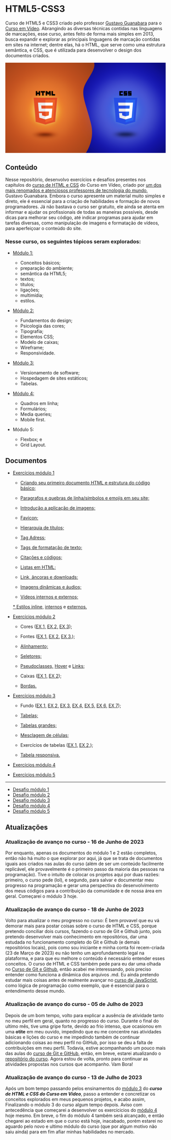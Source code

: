 # HTML5-CSS3
 
Curso de HTML5 e CSS3 criado pelo professor <a href="https://github.com/gustavoguanabara" target="_blank" rel="external">Gustavo Guanabara</a> para o <a href="https://www.youtube.com/@CursoemVideo" target="_blank" rel="external">Curso em Vídeo</a>. Abrangindo as diversas técnicas contidas nas linguagens de marcações, esse curso, antes feito de forma mais simples em 2013, busca expandir e explorar as principais linguagens de marcação contidas em sites na internet; dentre elas, há o HTML, que serve como uma estrutura semântica, e CSS, que é utilizada para desenvolver o design dos documentos criados.

![Curso de HTML e CSS, por Gustavo Guanabara](Geral/Imagens/curso-de-html-css.png)

## Conteúdo

Nesse repositório, desenvolvo exercícios e desafios presentes nos capítulos do <a href="https://www.youtube.com/watch?v=Ejkb_YpuHWs&list=PLHz_AreHm4dkZ9-atkcmcBaMZdmLHft8n" target="_blank" rel="external">curso de HTML e CSS</a> do Curso em Vídeo, criado por <a href="https://www.cursoemvideo.com/blog/dicas/professor-gustavo-guanabara-conquista-o-1o-lugar-no-github/" target="_blank" rel="external">um dos mais renomados e atenciosos professores de tecnologia do mundo</a>, Gustavo Guanabara. Embora o curso apresente um material muito simples e direto, ele é essencial para a criação de habilidades e formação de novos programadores. Já não bastava o curso ser gratuito, ele ainda se atenta em informar e ajudar os profissionais de todas as maneiras possíveis, desde dicas para melhorar seu código, até indicar programas para ajudar em tarefas diversas, como manipulação de imagens e formatação de vídeos, para aperfeiçoar o conteúdo do site.


### Nesse curso, os seguintes tópicos seram explorados:

- <a href="https://www.youtube.com/watch?v=Ejkb_YpuHWs&list=PLHz_AreHm4dkZ9-atkcmcBaMZdmLHft8n" target="_blank" rel="external">Módulo 1:</a>
   * Conceitos básicos;
   * preparação do ambiente; 
   * semântica da HTML5; 
   * textos; 
   * títulos; 
   * ligações; 
   * multimídia; 
   * estilos.

- <a href="https://www.youtube.com/watch?v=vPNIAJ9B4hg&list=PLHz_AreHm4dlUpEXkY1AyVLQGcpSgVF8s" target="_blank" rel="external">Módulo 2:</a>
   * Fundamentos do design;
   * Psicologia das cores;
   * Tipografia;
   * Elementos CSS;
   * Modelo de caixas;
   * Wireframe;
   * Responsividade.

- <a href="https://www.youtube.com/watch?v=ofFgnDtn_1c&list=PLHz_AreHm4dmcAviDwiGgHbeEJToxbOpZ" target="_blank" rel="external">Módulo 3:</a>
   * Versionamento de software;
   * Hospedagem de sites estáticos;
   * Tabelas.

- <a href="https://www.youtube.com/watch?v=zHKHMmEG9vE&list=PLHz_AreHm4dkcVCk2Bn_fdVQ81Fkrh6WT" target="_blank" rel="external">Módulo 4:</a>
   * Quadros em linha;
   * Formulários;
   * Media queries;
   * Mobile first.

- Módulo 5:
   * Flexbox; e 
   * Grid Layout.

## Documentos

- <a href="Curso%20em%20V%C3%ADdeo/Exercicios/M%C3%B3dulo%201/Hall%20exerc%C3%ADcios%201.html" target="_self" rel="next">Exercícios módulo 1</a>

   * <a href="https://lucsasl.github.io/HTML5-CSS3-PTBR/Curso%20em%20Vídeo/Exercicios/Módulo%201/Exercício%20001/index.html" target="_blank" rel="external">Criando seu primeiro documento HTML e estrutura do código básico;</a>

   * <a href="https://lucsasl.github.io/HTML5-CSS3-PTBR/Curso%20em%20Vídeo/Exercicios/Módulo%201/Exercício%20002/index.html" target="_blank" rel="external">Paragrafos e quebras de linha/símbolos e emojis em seu site;</a>

   * <a href="https://lucsasl.github.io/HTML5-CSS3-PTBR/Curso%20em%20Vídeo/Exercicios/Módulo%201/Exercício%20003/index.html" target="_blank" rel="external">Introdução a aplicação de imagens;</a>

   * <a href="https://lucsasl.github.io/HTML5-CSS3-PTBR/Curso%20em%20Vídeo/Exercicios/Módulo%201/Exercício%20004/index.html" target="_blank" rel="external">Favicon;</a>

   * <a href="https://lucsasl.github.io/HTML5-CSS3-PTBR/Curso%20em%20Vídeo/Exercicios/Módulo%201/Exercício%20005/index.html" target="_blank" rel="external">Hierarquia de títulos;</a>

   * <a href="https://lucsasl.github.io/HTML5-CSS3-PTBR/Curso%20em%20Vídeo/Exercicios/Módulo%201/Exercício%20006/html5.html" target="_blank" rel="external">Tag Adress;</a>

   * <a href="https://lucsasl.github.io/HTML5-CSS3-PTBR/Curso%20em%20Vídeo/Exercicios/Módulo%201/Exercício%20007/index.html" target="_blank" rel="external">Tags de formatação de texto;</a>

   * <a href="https://lucsasl.github.io/HTML5-CSS3-PTBR/Curso%20em%20Vídeo/Exercicios/Módulo%201/Exercício%20008/index.html" target="_blank" rel="external">Citações e códigos;</a>

   * <a href="https://lucsasl.github.io/HTML5-CSS3-PTBR/Curso%20em%20Vídeo/Exercicios/Módulo%201/Exercício%20009/index.html" target="_blank" rel="external">Listas em HTML;</a>

   * <a href="https://lucsasl.github.io/HTML5-CSS3-PTBR/Curso%20em%20Vídeo/Exercicios/Módulo%201/Exercício%20010/index.html" target="_blank" rel="external">Link, âncoras e downloads;</a>

   * <a href="https://lucsasl.github.io/HTML5-CSS3-PTBR/Curso%20em%20Vídeo/Exercicios/Módulo%201/Exercício%20011/index.html" target="_blank" rel="external">Imagens dinâmicas e áudios;</a>

   * <a href="https://lucsasl.github.io/HTML5-CSS3-PTBR/Curso%20em%20Vídeo/Exercicios/Módulo%201/Exercício%20012/index.html" target="_blank" rel="external">Vídeos internos e externos;</a>

   <a href="">* <a href="https://lucsasl.github.io/HTML5-CSS3-PTBR/Curso%20em%20Vídeo/Exercicios/Módulo%201/Exercício%20013/index.html" target="_blank" rel="external">Estilos inline,</a> <a href="https://lucsasl.github.io/HTML5-CSS3-PTBR/Curso%20em%20Vídeo/Exercicios/Módulo%201/Exercício%20014/index.html" target="_blank" rel="external">internos</a> e <a href="https://lucsasl.github.io/HTML5-CSS3-PTBR/Curso%20em%20Vídeo/Exercicios/Módulo%201/Exercício%20015/index.html" target="_blank" rel="external">externos.</a></a>

- <a href="Curso%20em%20V%C3%ADdeo/Exercicios/M%C3%B3dulo%202/Hall%20exerc%C3%ADcios%202.html" target="_self" rel="next">Exercícios módulo 2</a>

   * Cores (<a href="https://lucsasl.github.io/HTML5-CSS3-PTBR/Curso%20em%20Vídeo/Exercicios/Módulo%202/Exercício%20001/cor001.html" target="_blank" rel="external">EX 1,</a> <a href="https://lucsasl.github.io/HTML5-CSS3-PTBR/Curso%20em%20Vídeo/Exercicios/Módulo%202/Exercício%20001/cor002.html" target="_blank" rel="external">EX 2,</a> <a href="https://lucsasl.github.io/HTML5-CSS3-PTBR/Curso%20em%20Vídeo/Exercicios/Módulo%202/Exercício%20001/cor003.html" target="_blank" rel="external">EX 3</a>);

   * Fontes (<a href="https://lucsasl.github.io/HTML5-CSS3-PTBR/Curso%20em%20Vídeo/Exercicios/Módulo%202/Exercício%20002/fonte001.html" target="_blank" rel="external">EX 1,</a> <a href="https://lucsasl.github.io/HTML5-CSS3-PTBR/Curso%20em%20Vídeo/Exercicios/Módulo%202/Exercício%20003/fonte001.html" target="_blank" rel="external">EX 2,</a> <a href="https://lucsasl.github.io/HTML5-CSS3-PTBR/Curso%20em%20Vídeo/Exercicios/Módulo%202/Exercício%20003/fonte002.html" target="_blank" rel="external">EX 3,</a>);

   * <a href="https://lucsasl.github.io/HTML5-CSS3-PTBR/Curso%20em%20Vídeo/Exercicios/Módulo%202/Exercício%20004/fontes001.html" target="_blank" rel="external">Alinhamento;</a>

   * <a href="https://lucsasl.github.io/HTML5-CSS3-PTBR/Curso%20em%20Vídeo/Exercicios/Módulo%202/Exercício%20005/seletor001.html" target="_blank" rel="external">Seletores;</a>

   * <a href="https://lucsasl.github.io/HTML5-CSS3-PTBR/Curso%20em%20Vídeo/Exercicios/Módulo%202/Exercício%20006/pseudoclasse.html" target="_blank" rel="external">Pseudoclasses,</a> <a href="https://lucsasl.github.io/HTML5-CSS3-PTBR/Curso%20em%20Vídeo/Exercicios/Módulo%202/Exercício%20006/hover.html" target="_blank" rel="external">Hover</a> e <a href="https://lucsasl.github.io/HTML5-CSS3-PTBR/Curso%20em%20Vídeo/Exercicios/Módulo%202/Exercício%20006/links.html" target="_blank" rel="external">Links;</a>

   * Caixas (<a href="https://lucsasl.github.io/HTML5-CSS3-PTBR/Curso%20em%20Vídeo/Exercicios/Módulo%202/Exercício%20007/caixa001.html" target="_blank" rel="external">EX 1,</a> <a href="https://lucsasl.github.io/HTML5-CSS3-PTBR/Curso%20em%20Vídeo/Exercicios/Módulo%202/Exercício%20008/caixas002.html" target="_blank" rel="external">EX 2</a>);

   * <a href="https://lucsasl.github.io/HTML5-CSS3-PTBR/Curso%20em%20Vídeo/Exercicios/Módulo%202/Exercício%20009/borda003.html" target="_blank" rel="external">Bordas.</a>

- <a href="Curso%20em%20V%C3%ADdeo/Exercicios/M%C3%B3dulo%203/Hall%20exerc%C3%ADcios%203.html" target="_self" rel="next">Exercícios módulo 3</a>

   * Fundo (<a href="https://lucsasl.github.io/HTML5-CSS3-PTBR/Curso%20em%20Vídeo/Exercicios/Módulo%203/Exercício%2001/fundo%20001.html" target="_blank" rel="external">EX 1,</a> <a href="https://lucsasl.github.io/HTML5-CSS3-PTBR/Curso%20em%20Vídeo/Exercicios/Módulo%203/Exercício%2001/fundo%20002.html" target="_blank" rel="external">EX 2,</a> <a href="https://lucsasl.github.io/HTML5-CSS3-PTBR/Curso%20em%20Vídeo/Exercicios/Módulo%203/Exercício%2001/fundo%20003.html" target="_blank" rel="external">EX 3,</a> <a href="https://lucsasl.github.io/HTML5-CSS3-PTBR/Curso%20em%20Vídeo/Exercicios/Módulo%203/Exercício%2001/fundo%20004.html" target="_blank" rel="external">EX 4,</a> <a href="https://lucsasl.github.io/HTML5-CSS3-PTBR/Curso%20em%20Vídeo/Exercicios/Módulo%203/Exercício%2001/fundo%20005.html" target="_blank" rel="external">EX 5,</a> <a href="https://lucsasl.github.io/HTML5-CSS3-PTBR/Curso%20em%20Vídeo/Exercicios/Módulo%203/Exercício%2001/fundo%20006.html" target="_blank" rel="external">EX 6,</a> <a href="https://lucsasl.github.io/HTML5-CSS3-PTBR/Curso%20em%20Vídeo/Exercicios/Módulo%203/Exercício%2001/fundo007.html" target="_blank" rel="external">EX 7</a>);

   * <a href="https://lucsasl.github.io/HTML5-CSS3-PTBR/Curso%20em%20Vídeo/Exercicios/Módulo%203/Exercício%2002/Tabela%20001.html" target="_blank" rel="external">Tabelas;</a>

   * <a href="https://lucsasl.github.io/HTML5-CSS3-PTBR/Curso%20em%20Vídeo/Exercicios/Módulo%203/Exercício%2002/Tabela%20002.html" target="_blank" rel="external">Tabelas grandes;</a>

   * <a href="https://lucsasl.github.io/HTML5-CSS3-PTBR/Curso%20em%20Vídeo/Exercicios/Módulo%203/Exercício%2002/Tabela%20003.html" target="_blank" rel="external">Mesclagem de células;</a>

   * Exercícios de tabelas (<a href="https://lucsasl.github.io/HTML5-CSS3-PTBR/Curso%20em%20Vídeo/Exercicios/Módulo%203/Exercício%2002/Tabela%20004.html" target="_blank" rel="external">EX 1,</a> <a href="https://lucsasl.github.io/HTML5-CSS3-PTBR/Curso%20em%20Vídeo/Exercicios/Módulo%203/Exercício%2002/Tabela%20005.html" target="_blank" rel="external">EX 2,</a>);

   * <a href="https://lucsasl.github.io/HTML5-CSS3-PTBR/Curso%20em%20Vídeo/Exercicios/Módulo%203/Exercício%2002/Tabela%20006.html" target="_blank" rel="external">Tabela responsiva.</a>

- <a href="Curso%20em%20V%C3%ADdeo/Exercicios/M%C3%B3dulo%204/Hall%20exerc%C3%ADcios%204.html" target="_self" rel="next">Exercícios módulo 4</a>
- <a href="Curso%20em%20V%C3%ADdeo/Exercicios/M%C3%B3dulo%205/Hall%20exerc%C3%ADcios%205.html" target="_self" rel="next">Exercícios módulo 5</a>

<hr>

- <a href="Curso%20em%20V%C3%ADdeo/Desafios/M%C3%B3dulo%201/Hall%20desafios%201.html" target="_self" rel="next">Desafio módulo 1</a>
- <a href="Curso%20em%20V%C3%ADdeo/Desafios/M%C3%B3dulo%202/Hall%20desafios%202.html" target="_self" rel="next">Desafio módulo 2</a>
- <a href="Curso%20em%20V%C3%ADdeo/Desafios/M%C3%B3dulo%203/Hall%20desafios%203.html" target="_self" rel="next">Desafio módulo 3</a>
- <a href="Curso%20em%20V%C3%ADdeo/Desafios/M%C3%B3dulo%204/Hall%20desafios%204.html" target="_self" rel="next">Desafio módulo 4</a>
- <a href="Curso%20em%20V%C3%ADdeo/Desafios/M%C3%B3dulo%205/Hall%20desafios%205.html" target="_self" rel="next">Desafio módulo 5</a>

## Atualizações

### Atualização de avanço no curso - 16 de Junho de 2023
 
Por enquanto, apenas os documentos do módulo 1 e 2 estão completos, então não há muito o que explorar por aqui, já que se trata de documentos iguais aos criados nas aulas do curso (além de ser um conteúdo facilmente replicável, ele provavelmente é o primeiro passo da maioria das pessoas na programação). Tive o intuito de colocar os projetos aqui por duas razões: primeiro, o curso pede (lol), e segundo, para salvar e documentar meu progresso na programação e gerar uma perspectiva do desenvolvimento dos meus códigos para a contribuição da comunidade e de nossa área em geral. Começarei o módulo 3 hoje.


### Atualização de avanço do curso - 18 de Junho de 2023

Volto para atualizar o meu progresso no curso: É bem provavel que eu vá demorar mais para postar coisas sobre o curso de HTML e CSS, porque pretendo conciliar dois cursos, fazendo o curso de Git e Github junto, pois pretendo desenvolver mais conhecimento em repositórios, dar uma estudada no funcionamento completo do Git e Github (e demais repositórios locais), pois como sou iniciante e minha conta foi recem-criada (23 de Março de 2023) eu não tenho um aprofundamento legal na plataforma, e para que eu melhore o conteúdo é necessário entender esses conceitos. O curso de HTML e CSS também pede para eu dar uma olhada no <a href="https://www.youtube.com/playlist?list=PLHz_AreHm4dm7ZULPAmadvNhH6vk9oNZA" target="_blank" rel="external">Curso de Git e Github</a>, então acabei me interessando, pois preciso entender como funciona a dinâmica dos arquivos .md. Eu ainda pretendo estudar mais coisas antes de realmente avançar no <a href="../JavaScript%20(PT-BR)/" target="_blank" rel="external">curso de JavaScript</a>, como lógica de programação como exemplo, que é essencial para o entendimento desse mundo.

### Atualização de avanço do curso - 05 de Julho de 2023

Depois de um bom tempo, volto para explicar a ausência de atividade tanto no meu perfil em geral, quanto no progresso do curso. Durante o final do ultimo mês, tive uma gripe forte, devido ao frio intenso, que ocasionou em uma **otite** em meu ouvido, impedindo que eu me concentre nas atividades básicas e lições do curso e me impedindo também de continuar adicionando coisas ao meu perfil no GitHub, por isso se deu a falta de contribuições em meu perfil. Todavia, estive acompanhando um pouco mais das aulas do <a href="https://www.youtube.com/playlist?list=PLHz_AreHm4dm7ZULPAmadvNhH6vk9oNZA" target="_blank" rel="external">curso de Git e GitHub</a>, então, em breve, estarei atualizando o <a href="https://github.com/LucsasL/Git-e-GitHub-PTBR">repositório do curso</a>. Agora estou de volta, pronto para continuar as atividades propostas nos cursos que acompanho. Vam Bora!

### Atualização de avanço do curso - 13 de Julho de 2023

Após um bom tempo passando pelos ensinamentos do <a href="https://www.youtube.com/playlist?list=PLHz_AreHm4dmcAviDwiGgHbeEJToxbOpZ" target="_blank" rel="external">módulo 3</a> do ***curso de HTML e CSS do Curso em Vídeo***, passo a entender e concretizar os conceitos explorados em meus pequenos projetos, e acabo assim, Finalizando o módulo 3 do curso algum tempo depois. Aviso com antecedência que começarei a desenvolver os exercícicios do <a href="https://www.youtube.com/playlist?list=PLHz_AreHm4dkcVCk2Bn_fdVQ81Fkrh6WT" target="_blank" rel="external">módulo 4</a> hoje mesmo. Em breve, o fim do módulo 4 também será alcançado, e então chegarei ao estado em que o curso está hoje, inacabado, porém estarei no aguardo pelo novo e ultimo módulo do curso (que por algum motivo não saiu ainda) para em fim afiar minhas habilidades no mercado.

